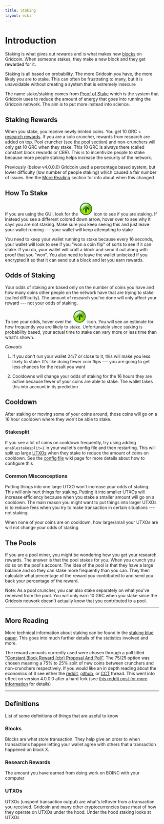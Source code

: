 ```yaml
---
title: Staking
layout: wiki
---
```


# Introduction
Staking is what gives out rewards and is what makes new [blocks](#blocks "wikilink") on Gridcoin.
When someone stakes, they make a new block and they get rewarded for it. 

Staking is all based on probability. The more Gridcoin you have, the more 
likely you are to stake. This can often be frustrating to many, but it is unavoidable
without creating a system that is extremely insecure


The name stake/staking comes from [Proof of Stake](https://www.investopedia.com/terms/p/proof-stake-pos.asp) 
which is the system that Gridcoin uses to reduce the amount of energy that goes 
into running the Gridcoin network. The aim is to put more instead into science.

## Staking Rewards
When you stake, you receive newly minted coins. You 
get 10 GRC + [research rewards](#research-rewards "wikilink"). If you are a solo 
cruncher, rewards from research are added on top. Pool cruncher (see [the pool](#the-pools "wikilink") section) and non-crunchers 
will only get 10 GRC when they stake. This 10 GRC is always there (called 
constant block rewards or CBR). This is to incentivize people to stake because 
more people staking helps increase the security of the network. 

Previously (below v4.0.0.0) Gridcoin used a percentage based system, 
but lower difficulty (low number of people staking) which caused
a fair number of issues. See the [More Reading](#more-reading "wikilink") section
for info about when this changed

## How To Stake
If you are using the GUI, look for the ![Green Up Arrow Icon](/assets/img/wiki/staking_on.svg)
icon to see if you are staking. If instead you see a different colored down arrow,
hover over to see why it says you are not staking. Make sure you keep seeing this
and just leave your wallet running --- your wallet will keep attempting to stake

You need to keep your wallet running to stake because every 16 seconds, your wallet 
will look to see if you "won a coin flip" of sorts to see if it can stake. If you do, your 
wallet will craft a block and send it out along with proof that you "won". You
also need to leave the wallet unlocked if you encrypted it so that it can send out 
a block and let you earn rewards. 


## Odds of Staking
Your odds of staking are based only on the number of coins you have and how many coins
other people on the network have that are trying to stake (called difficulty).
The amount of research you've done will only affect your reward --- not your odds
of staking. 

To see your odds, hover over the ![Green Up Arrow Icon](/assets/img/wiki/staking_on.svg) icon.
You will see an estimate for how frequently you are likely to stake. Unfortunately
since staking is probability based, your actual time to stake can vary more or less time than what's shown.

*Caveats*

1) If you don't run your wallet 24/7 or close to it, this will make you less likely
to stake. It's like doing fewer coin flips --- you are going to get less 
chances for the result you want

2) Cooldowns will change your odds of staking for the 16 hours they are active because
fewer of your coins are able to stake. The wallet takes this into account in its prediction


## Cooldown

After staking or moving some of your coins around, those coins will go on a 16
hour cooldown where they won't be able to stake.

### Stakesplit
If you see a lot of coins on cooldown frequently, try using adding `enablestakesplit=1`
in your wallet's config file and then restarting. This will split up large [UTXOs](#utxos "wikilink")
when they stake to reduce the amount of coins on cooldown. See the 
[config file](config-file "wikilink") wiki page for more details about how to configure this

### Common Misconceptions
Putting things into one large UTXO won't increase your odds
of staking. This will only hurt things for staking. Putting it into smaller UTXOs
will increase efficiency because when you stake a smaller amount will go on a cooldown. 
The main reason you might want to put things into larger UTXOs is to reduce fees when
you try to make transaction in certain situations --- not staking.

When none of your coins are on cooldown, how large/small your UTXOs are will not 
change your odds of staking.


## The Pools
If you are a pool miner, you might be wondering how you get your research rewards.
The answer is that the pool stakes for you. When you crunch you do so on the
pool's account.  The idea of the pool is that they have a large balance and so 
they can stake more frequently than you can. They then calculate what percentage 
of the reward you contributed to and send you back your percentage of the reward. 

Note: As a pool cruncher, you can also stake separately on what you've received 
from the pool. You will only earn 10 GRC when you stake since the Gridcoin network 
doesn't actually know that you contributed to a pool.


---
## More Reading
More technical information about staking can be found in the [staking blue paper](/assets/img/grc-bluepaper-section-1.pdf).
This goes into much further details of the statistics involved and more.


The reward amounts currently used were chosen through a poll titled ["Constant Block Reward (cbr) Proposal And Poll"](http://main.gridcoinstats.eu/poll/22c2ee5e0c049ce93acc6f40d0430f6335367da1c3f61c66d211863cb346600d/1/ended:2). 
The 75/25 option was chosen meaning a 75% to 25% split of new coins between crunchers and non-crunchers respectively.
If you would like an in depth reading about the economics of it see either the 
[reddit](https://www.reddit.com/r/gridcoin/comments/8bcrlz/constant_block_reward_cbr_value_proposal_and_poll/), [github](https://github.com/gridcoin-community/economics/issues/1), or [CCT](https://cryptocurrencytalk.com/topic/101374-constant-block-reward-cbr-value-proposal-and-poll/) thread. This went into
effect on version 4.0.0.0 after a hard fork (see [this reddit post for more information](https://www.reddit.com/r/gridcoin/comments/9pgg7m/gridcoin_mandatory_update_4000_released_cbr/) for details)

---
## Definitions

List of some definitions of things that are useful to know

### Blocks
Blocks are what store transaction. They help give an order to when transactions 
happen letting your wallet agree with others that a transaction happened on 
block X. 

### Research Rewards
The amount you have earned from doing work on BOINC with your computer

### UTXOs
UTXOs (unspent transaction output) are what's leftover from a transaction you 
received. Gridcoin and many other cryptocurrencies base most of how they operate
on UTXOs under the hood. Under the hood staking looks at UTXOs